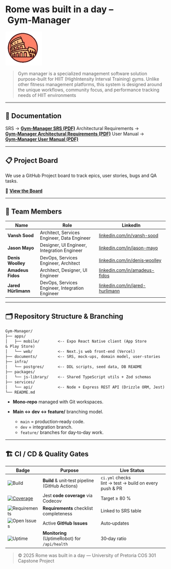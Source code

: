 # Rome was built in a day – Gym‑Manager

![Gym-Manager Banner](banner.png)

> Gym manager is a specialized management software solution purpose-built for HIIT (HighIntensity Interval Training) gyms. Unlike other fitness management platforms, this system is
designed around the unique workflows, community focus, and performance tracking needs of
HIIT environments

---

## 📑 Documentation

SRS → **[Gym‑Manager SRS (PDF)](https://github.com/COS301-SE-2025/Gym-Manager/blob/main/documents/v2/SRSv2.pdf)**
Architectural Requirements → **[Gym‑Manager Architectural Requirements (PDF)](https://github.com/COS301-SE-2025/Gym-Manager/blob/main/documents/v2/ArchitecturalRequirementsDocument.pdf)**
User Manual → **[Gym‑Manager User Manual (PDF)](https://github.com/COS301-SE-2025/Gym-Manager/blob/main/documents/v2/TRAINWISE%20User%20MANUAL%20(1).pdf)**

---

## 📋 Project Board

We use a GitHub Project board to track epics, user stories, bugs and QA tasks.

🔗 **[View the Board](https://github.com/orgs/COS301-SE-2025/projects/218/views/2)**

---

## 👥 Team Members

| Name               | Role                | LinkedIn                                                                 |
| - | - | - |
| **Vansh Sood**  | Architect, Services Engineer, Data Engineer | [linkedin.com/in/vansh-sood](https://www.linkedin.com/in/vansh-sood-783519352/)   |
| **Jason Mayo**  | Designer, UI Engineer, Integration Engineer | [linkedin.com/in/jason-mayo](http://linkedin.com/in/jason-mayo-7a8063210)   |
| **Denis Woolley**  | DevOps, Services Engineer, Architect | [linkedin.com/in/denis‑woolley](https://www.linkedin.com/in/denis-woolley-981aa6202/)   |
| **Amadeus Fidos**  | Architect, Designer, UI Engineer | [linkedin.com/in/amadeus-fidos](https://www.linkedin.com/in/amadeus-fidos-b22512356/)   |
| **Jared Hürlimann**  | DevOps, Services Engineer, Integration Engineer | [linkedin.com/in/jared-hurlimann](https://www.linkedin.com/in/jared-h%C3%BCrlimann-695ba82a4/)  |


---

## 🗂️ Repository Structure & Branching

```
Gym-Manager/
├── apps/
│   ├── mobile/        <-- Expo React Native client (App Store & Play Store)
│   └── web/           <-- Next.js web front‑end (Vercel)
├── documents/         <-- SRS, mock‑ups, domain model, user‑stories
├── infra/
│   └── postgres/      <-- DDL scripts, seed data, DB README
├── packages/
│   └── js-library/    <-- Shared TypeScript utils + Zod schemas
├── services/
│   └── api/           <-- Node + Express REST API (Drizzle ORM, Jest)
└── README.md
```

* **Mono‑repo** managed with Git workspaces.
* **Main ↔ dev ↔ feature/** branching model.

  * `main` = production‑ready code.
  * `dev` = integration branch.
  * `feature/` branches for day‑to‑day work.

---

## 🏗️ CI / CD & Quality Gates

| Badge | Purpose | Live Status |
|-------|---------|-------------|
| ![Build](https://img.shields.io/github/actions/workflow/status/COS301-SE-2025/Gym-Manager/ci.yml?label=Build&logo=github) | **Build** & unit‑test pipeline (GitHub Actions) | `ci.yml` checks lint → test → build on every push & PR |
| [![Coverage](https://codecov.io/gh/COS301-SE-2025/Gym-Manager/branch/main/graph/badge.svg)](https://codecov.io/gh/COS301-SE-2025/Gym-Manager) | Jest **code coverage** via Codecov | Target ≥ 80 % |
| ![Requirements](https://img.shields.io/badge/requirements-track--passed-brightgreen) | **Requirements** checklist completeness | Linked to SRS table |
| ![Open Issues](https://img.shields.io/github/issues/COS301-SE-2025/Gym-Manager?logo=github) | Active **GitHub Issues** | Auto‑updates |
| ![Uptime](https://img.shields.io/uptimerobot/ratio/m793620257-fa7567f6c9f1e2282d9efa97?label=API%20Uptime) | **Monitoring** (UptimeRobot) for `/api/health` | 30‑day ratio |


> © 2025 Rome was built in a day — University of Pretoria COS 301 Capstone Project
